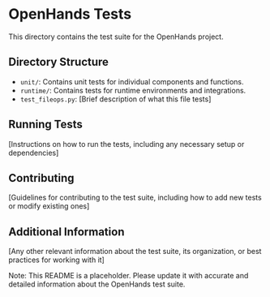# OpenHands Tests

This directory contains the test suite for the OpenHands project.

## Directory Structure

- `unit/`: Contains unit tests for individual components and functions.
- `runtime/`: Contains tests for runtime environments and integrations.
- `test_fileops.py`: [Brief description of what this file tests]

## Running Tests

[Instructions on how to run the tests, including any necessary setup or dependencies]

## Contributing

[Guidelines for contributing to the test suite, including how to add new tests or modify existing ones]

## Additional Information

[Any other relevant information about the test suite, its organization, or best practices for working with it]

Note: This README is a placeholder. Please update it with accurate and detailed information about the OpenHands test suite.